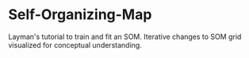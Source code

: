 # Self-Organizing-Map
Layman's tutorial to train and fit an SOM. Iterative changes to SOM grid visualized for conceptual understanding.
